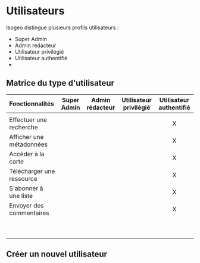 # Utilisateurs

Isogeo distingue plusieurs profils utilisateurs :

* Super Admin
* Admin rédacteur
* Utilisateur privilégié
* Utilisateur authentifié 
* 
## Matrice du type d'utilisateur

| Fonctionnalités | Super Admin | Admin rédacteur | Utilisateur privilégié | Utilisateur authentifié |
| :--- | :---: | :---: | :---: | :---: |
|  |  |  |  |  |
| Effectuer une recherche |  |  |  | X |
| Afficher une métadonnées |  |  |  | X |
| Accèder à la carte |  |  |  | X |
| Télécharger une ressource |  |  |  | X |
| S'abonner à une liste |  |  |  | X |
| Envoyer des commentaires |  |  |  | X |
|  |  |  |  |  |
|  |  |  |  |  |
|  |  |  |  |  |
|  |  |  |  |  |
|  |  |  |  |  |
|  |  |  |  |  |
|  |  |  |  |  |
|  |  |  |  |  |
|  |  |  |  |  |

## Créer un nouvel utilisateur



